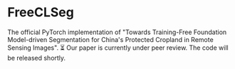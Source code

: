 # FreeCLSeg
The official PyTorch implementation of "Towards Training-Free Foundation Model-driven Segmentation for China's Protected Cropland in Remote Sensing Images".
⏳ Our paper is currently under peer review. The code will be released shortly.
